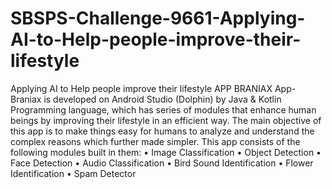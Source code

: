 # SBSPS-Challenge-9661-Applying-AI-to-Help-people-improve-their-lifestyle
Applying AI to Help people improve their lifestyle
APP BRANIAX
App-Braniax is developed on Android Studio (Dolphin) by Java & Kotlin Programming language, which has series of modules that enhance human beings by improving their lifestyle in an efficient way.
The main objective of this app is to make things easy for humans to analyze and understand the complex reasons which further made simpler. 
This app consists of the following modules built in them: 
•	Image Classification
•	Object Detection 
•	Face Detection
•	Audio Classification
•	Bird Sound Identification
•	Flower Identification
•	Spam Detector

